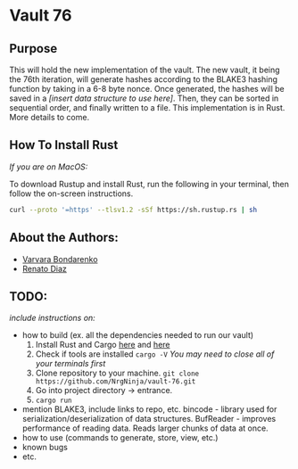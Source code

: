 # Vault 76
## Purpose

This will hold the new implementation of the vault. The new vault, it being the 76th iteration, will generate hashes according to the BLAKE3 hashing function by taking in a 6-8 byte nonce. Once generated, the hashes will be saved in a *[insert data structure to use here]*. Then, they can be sorted in sequential order, and finally written to a file. This implementation is in Rust. More details to come.

## How To Install Rust

*If you are on MacOS:*

To download Rustup and install Rust, run the following in your terminal, then follow the on-screen instructions.

```bash
curl --proto '=https' --tlsv1.2 -sSf https://sh.rustup.rs | sh
```

## About the Authors:
* [Varvara Bondarenko](varvara.bondarenko14@gmail.com) 
* [Renato Diaz](https://www.linkedin.com/in/renato-diaz/)

## TODO:
*include instructions on:* 
* how to build (ex. all the dependencies needed to run our vault)
  1. Install Rust and Cargo [here](https://www.rust-lang.org/tools/install) and [here](https://doc.rust-lang.org/book/ch01-01-installation.html)
  2. Check if tools are installed ```cargo -V``` *You may need to close all of your terminals first*
  3. Clone repository to your machine. ```git clone https://github.com/NrgNinja/vault-76.git```
  4. Go into project directory -> entrance.
  5. ```cargo run``` 
* mention BLAKE3, include links to repo, etc.
    bincode - library used for serialization/deserialization of data structures. 
    BufReader - improves performance of reading data. Reads larger chunks of data at once. 
* how to use (commands to generate, store, view, etc.)
* known bugs
* etc.

